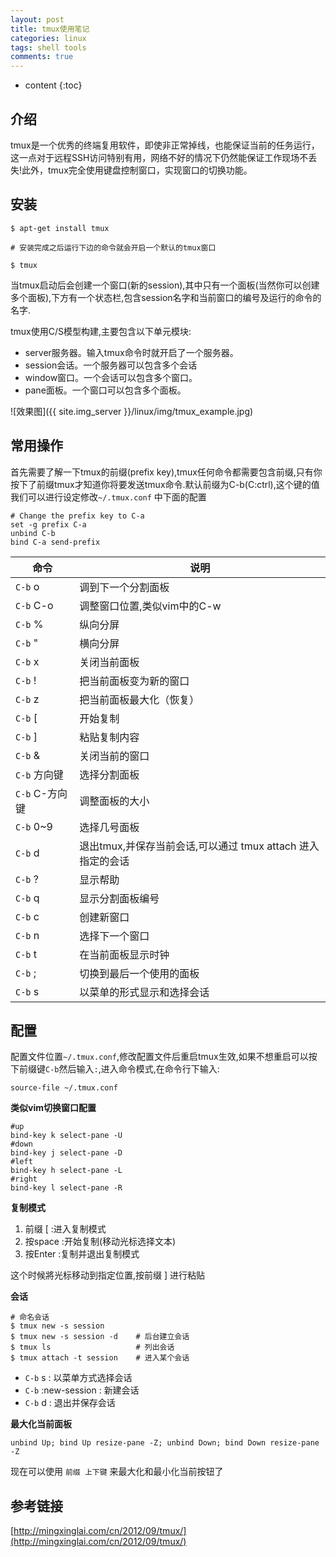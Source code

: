```yaml
---
layout: post
title: tmux使用笔记
categories: linux
tags: shell tools
comments: true
---
```


* content
{:toc}

## 介绍

tmux是一个优秀的终端复用软件，即使非正常掉线，也能保证当前的任务运行，这一点对于远程SSH访问特别有用，网络不好的情况下仍然能保证工作现场不丢失!此外，tmux完全使用键盘控制窗口，实现窗口的切换功能。

## 安装

```shell
$ apt-get install tmux

# 安装完成之后运行下边的命令就会开启一个默认的tmux窗口

$ tmux
```

当tmux启动后会创建一个窗口(新的session),其中只有一个面板(当然你可以创建多个面板),下方有一个状态栏,包含session名字和当前窗口的编号及运行的命令的名字.

tmux使用C/S模型构建,主要包含以下单元模块:

* server服务器。输入tmux命令时就开启了一个服务器。
* session会话。一个服务器可以包含多个会话
* window窗口。一个会话可以包含多个窗口。
* pane面板。一个窗口可以包含多个面板。

![效果图]({{ site.img_server }}/linux/img/tmux_example.jpg)






## 常用操作

首先需要了解一下tmux的前缀(prefix key),tmux任何命令都需要包含前缀,只有你按下了前缀tmux才知道你将要发送tmux命令.默认前缀为C-b(C:ctrl),这个键的值我们可以进行设定修改`~/.tmux.conf` 中下面的配置

```shell
# Change the prefix key to C-a
set -g prefix C-a
unbind C-b
bind C-a send-prefix
```

命令          | 说明
--------------|---------------
`C-b` o       | 调到下一个分割面板
`C-b` C-o     | 调整窗口位置,类似vim中的C-w
`C-b` %       | 纵向分屏
`C-b` "       | 横向分屏
`C-b` x       | 关闭当前面板
`C-b` !       | 把当前面板变为新的窗口
`C-b` z       | 把当前面板最大化（恢复）
`C-b` [       | 开始复制
`C-b` ]       | 粘贴复制内容
`C-b` &       | 关闭当前的窗口
`C-b` 方向键  | 选择分割面板
`C-b` C-方向键| 调整面板的大小
`C-b` 0~9     | 选择几号面板
`C-b` d       | 退出tmux,并保存当前会话,可以通过 tmux attach 进入指定的会话
`C-b` ?       | 显示帮助
`C-b` q       | 显示分割面板编号
`C-b` c       | 创建新窗口
`C-b` n       | 选择下一个窗口
`C-b` t       | 在当前面板显示时钟
`C-b` ;       | 切换到最后一个使用的面板
`C-b` s       | 以菜单的形式显示和选择会话

## 配置

配置文件位置`~/.tmux.conf`,修改配置文件后重启tmux生效,如果不想重启可以按下前缀键`C-b`然后输入`:`,进入命令模式,在命令行下输入:

```shell
source-file ~/.tmux.conf
```

**类似vim切换窗口配置**

```shell
#up
bind-key k select-pane -U
#down
bind-key j select-pane -D
#left
bind-key h select-pane -L
#right
bind-key l select-pane -R
```

**复制模式**

1. 前缀 [   :进入复制模式
2. 按space  :开始复制(移动光标选择文本)
3. 按Enter  :复制并退出复制模式

这个时候將光标移动到指定位置,按前缀 ] 进行粘贴

**会话**

```
# 命名会话
$ tmux new -s session
$ tmux new -s session -d    # 后台建立会话
$ tmux ls                   # 列出会话
$ tmux attach -t session    # 进入某个会话
```

* `C-b` s : 以菜单方式选择会话
* `C-b` :new-session : 新建会话
* `C-b` d : 退出并保存会话


**最大化当前面板**

```
unbind Up; bind Up resize-pane -Z; unbind Down; bind Down resize-pane -Z
```
现在可以使用 `前缀 上下键` 来最大化和最小化当前按钮了

## 参考链接

[http://mingxinglai.com/cn/2012/09/tmux/](http://mingxinglai.com/cn/2012/09/tmux/)
